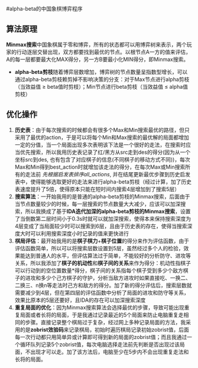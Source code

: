 #alpha-beta的中国象棋博弈程序

## 算法原理

**Minmax搜索**中国象棋属于零和博弈，所有的状态都可以用博弈树来表示，两个玩家的行动逐层交替出现，双方都要找到最优的节点。以根节点A一方的值来评估，A的每一层都要最大化MAX得分，另一方B要最小化MIN得分，即Minmax搜索。
* **alpha-beta剪枝**随着博弈层数增加，博弈树的节点数量呈指数型增长，可以通过alpha-beta剪枝赖剪掉不影响决策的分支：对于Max节点进行alpha剪枝（当效益值 ≥ beta值时剪枝）；Min节点进行beta剪枝（当效益值 ≤ alpha值剪枝）

## 优化操作

1. **历史表**：由于每次搜索的时候都会有很多个Max和Min搜索最优的路径，但只采用了最优的action，于是可以将每个Min和Max搜索的最优解的局面都增加一定的分值，当一个局面出现多次表明该下法是一个很好的走法，在搜索时应当优先搜索，所以我用历史表记录了红/黑方从src走到des的得分(因为从一个坐标src到des, 也有包含了对应棋子的信息(不同棋子的移动方式不同))，每次Max和Min得到best_action时就增加该走法的得分，在每次Max或Min搜索所有的走法前 *先根据启发表排序all_actions*, 并在结尾更新最优步骤到历史启发表中，使得能够选取更好的走法来进行alpha-beta剪枝（经过计算，加了历史表速度提升了5倍，使得原本只能在短时间内搜索4层增加到了搜索5层）
2. **搜索算法**：一开始我用的是普通的alpha-beta剪枝的Minmax搜索，后面由于当节点数量较少的时候，每一层搜索的节点数量大大减少，应该可以加深搜索，所以我换成了基于**IDA迭代加深的alpha-beta剪枝的Minmax搜索**，设置了当倒数第二层时间小于0.3s时就可以就加深搜索，使得本来保持搜索深度为4层变成了当局面较少时可以搜索到6层，且由于历史表的存在，使得当搜索深度大时可以利用搜索深度小时记录的值来更快进行
3. **棋局评估**：最开始我用的是**棋子棋力**+**棋子位置**的得分来作为评估函数，由于评估函数简单，所以可以将搜索层数设置到5层，虽然经过多个人的检验，效果能达到普通人的水平，但评估算法过于简单，不能较好的分析防守、进攻等关系，所以我添加了**棋子的机动性**和**棋子间的关系**来作为得分：机动性指棋子可以行动到的空位置数量\*得分，棋子间的关系指每个棋子受到多少个敌方棋子的进攻和多少个己方棋子的守护，分析当敌方进攻时如果直接吃、一换二、二换三、n换n等走法时己方和敌方的得分。加了新的得分评估后，搜索层数就需要减少到4层，但在第四层的评估函数中分析了局面的进攻和防守等关系，效果比原本的5层还要好，且IDA的存在可以加深搜索深度
4. **重复局面的优化**：因为Minmax搜索算法会选择最优的步骤，导致可能出现重复局面或者长将的局面，于是我通过记录最近的5个局面来防止电脑重复走相同的步骤。直接记录整个棋局过于复杂，经过网上多种记录局面的方法，我采用的是**zobrist效验码**来记录棋局，初始时遍历棋局记录初始zobrist值，后面每一次行动都只用简单异或计算即可得到新的局面的zobrist值；而且我通过一个循环队列记录5个zobrist值，每次电脑选择走法前先判断是否出现过该局面，不出现才可以走。加了该方法后，电脑至少在5步内不会出现重复走法和长将的局面。